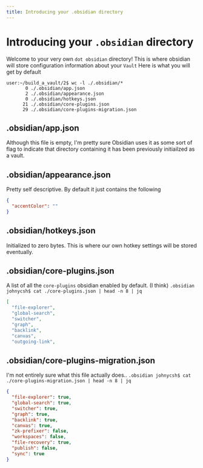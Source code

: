 ```yaml
---
title: Introducing your .obsidian directory 
---
```

# Introducing your `.obsidian` directory
Welcome to your very own  `dot obsidian` directory!
This is where obsidian will store configuration information about your `Vault`
Here is what you will get by default

```
user:~/build_a_vault/2$ wc -l ./.obsidian/* 
       0 ./.obsidian/app.json
       2 ./.obsidian/appearance.json
       0 ./.obsidian/hotkeys.json
      21 ./.obsidian/core-plugins.json
      29 ./.obsidian/core-plugins-migration.json
```

## .obsidian/app.json 
Although this file is empty, I'm pretty sure Obsidian uses it as some sort of flag to indicate that directory containing it has been previously initiailzed as a vault.

## .obsidian/appearance.json
Pretty self descriptive. By default it just contains the following
``` json
{
  "accentColor": ""
}
```
## .obsidian/hotkeys.json
Initialized to zero bytes. This is where our own hotkey settings will be stored eventually. 

## .obsidian/core-plugins.json
A  list of all the `core-plugins` obsidian enabled by default. (I think)
``` .obsidian johnycsh$ cat ./core-plugins.json | head -n 8 | jq ```

``` json
[
  "file-explorer",
  "global-search",
  "switcher",
  "graph",
  "backlink",
  "canvas",
  "outgoing-link",

```



## .obsidian/core-plugins-migration.json
I'm not entirely sure what this file actually does.. 
``` .obsidian johnycsh$ cat ./core-plugins-migration.json | head -n 8 | jq ```
``` json
{
  "file-explorer": true,
  "global-search": true,
  "switcher": true,
  "graph": true,
  "backlink": true,
  "canvas": true,
  "zk-prefixer": false,
  "workspaces": false,
  "file-recovery": true,
  "publish": false,
  "sync": true
}
```



